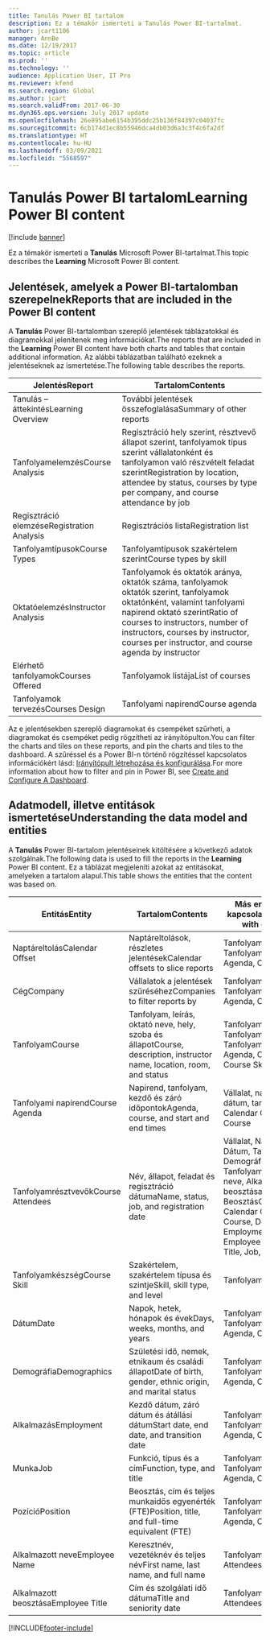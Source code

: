 ```yaml
---
title: Tanulás Power BI tartalom
description: Ez a témakör ismerteti a Tanulás Power BI-tartalmat.
author: jcart1106
manager: AnnBe
ms.date: 12/19/2017
ms.topic: article
ms.prod: ''
ms.technology: ''
audience: Application User, IT Pro
ms.reviewer: kfend
ms.search.region: Global
ms.author: jcart
ms.search.validFrom: 2017-06-30
ms.dyn365.ops.version: July 2017 update
ms.openlocfilehash: 26e895abe6154b395ddc25b136f84397c04037fc
ms.sourcegitcommit: 6cb174d1ec8b55946dca4db03d6a3c3f4c6fa2df
ms.translationtype: HT
ms.contentlocale: hu-HU
ms.lasthandoff: 03/09/2021
ms.locfileid: "5568597"
---
```

# <a name="learning-power-bi-content"></a><span data-ttu-id="5404e-103">Tanulás Power BI tartalom</span><span class="sxs-lookup"><span data-stu-id="5404e-103">Learning Power BI content</span></span>

[!include [banner](../includes/banner.md)]

<span data-ttu-id="5404e-104">Ez a témakör ismerteti a **Tanulás** Microsoft Power BI-tartalmat.</span><span class="sxs-lookup"><span data-stu-id="5404e-104">This topic describes the **Learning** Microsoft Power BI content.</span></span>

## <a name="reports-that-are-included-in-the-power-bi-content"></a><span data-ttu-id="5404e-105">Jelentések, amelyek a Power BI-tartalomban szerepelnek</span><span class="sxs-lookup"><span data-stu-id="5404e-105">Reports that are included in the Power BI content</span></span>

<span data-ttu-id="5404e-106">A **Tanulás** Power BI-tartalomban szereplő jelentések táblázatokkal és diagramokkal jelenítenek meg információkat.</span><span class="sxs-lookup"><span data-stu-id="5404e-106">The reports that are included in the **Learning** Power BI content have both charts and tables that contain additional information.</span></span> <span data-ttu-id="5404e-107">Az alábbi táblázatban található ezeknek a jelentéseknek az ismertetése.</span><span class="sxs-lookup"><span data-stu-id="5404e-107">The following table describes the reports.</span></span>

| <span data-ttu-id="5404e-108">Jelentés</span><span class="sxs-lookup"><span data-stu-id="5404e-108">Report</span></span>                | <span data-ttu-id="5404e-109">Tartalom</span><span class="sxs-lookup"><span data-stu-id="5404e-109">Contents</span></span> |
|-----------------------|----------|
| <span data-ttu-id="5404e-110">Tanulás – áttekintés</span><span class="sxs-lookup"><span data-stu-id="5404e-110">Learning Overview</span></span>     | <span data-ttu-id="5404e-111">További jelentések összefoglalása</span><span class="sxs-lookup"><span data-stu-id="5404e-111">Summary of other reports</span></span> |
| <span data-ttu-id="5404e-112">Tanfolyamelemzés</span><span class="sxs-lookup"><span data-stu-id="5404e-112">Course Analysis</span></span>       | <span data-ttu-id="5404e-113">Regisztráció hely szerint, résztvevő állapot szerint, tanfolyamok típus szerint vállalatonként és tanfolyamon való részvételt feladat szerint</span><span class="sxs-lookup"><span data-stu-id="5404e-113">Registration by location, attendee by status, courses by type per company, and course attendance by job</span></span> |
| <span data-ttu-id="5404e-114">Regisztráció elemzése</span><span class="sxs-lookup"><span data-stu-id="5404e-114">Registration Analysis</span></span> | <span data-ttu-id="5404e-115">Regisztrációs lista</span><span class="sxs-lookup"><span data-stu-id="5404e-115">Registration list</span></span> |
| <span data-ttu-id="5404e-116">Tanfolyamtípusok</span><span class="sxs-lookup"><span data-stu-id="5404e-116">Course Types</span></span>          | <span data-ttu-id="5404e-117">Tanfolyamtípusok szakértelem szerint</span><span class="sxs-lookup"><span data-stu-id="5404e-117">Course types by skill</span></span> |
| <span data-ttu-id="5404e-118">Oktatóelemzés</span><span class="sxs-lookup"><span data-stu-id="5404e-118">Instructor Analysis</span></span>   | <span data-ttu-id="5404e-119">Tanfolyamok és oktatók aránya, oktatók száma, tanfolyamok oktatók szerint, tanfolyamok oktatónként, valamint tanfolyami napirend oktató szerint</span><span class="sxs-lookup"><span data-stu-id="5404e-119">Ratio of courses to instructors, number of instructors, courses by instructor, courses per instructor, and course agenda by instructor</span></span> |
| <span data-ttu-id="5404e-120">Elérhető tanfolyamok</span><span class="sxs-lookup"><span data-stu-id="5404e-120">Courses Offered</span></span>       | <span data-ttu-id="5404e-121">Tanfolyamok listája</span><span class="sxs-lookup"><span data-stu-id="5404e-121">List of courses</span></span> |
| <span data-ttu-id="5404e-122">Tanfolyamok tervezés</span><span class="sxs-lookup"><span data-stu-id="5404e-122">Courses Design</span></span>        | <span data-ttu-id="5404e-123">Tanfolyami napirend</span><span class="sxs-lookup"><span data-stu-id="5404e-123">Course agenda</span></span> |

<span data-ttu-id="5404e-124">Az e jelentésekben szereplő diagramokat és csempéket szűrheti, a diagramokat és csempéket pedig rögzítheti az irányítópulton.</span><span class="sxs-lookup"><span data-stu-id="5404e-124">You can filter the charts and tiles on these reports, and pin the charts and tiles to the dashboard.</span></span> <span data-ttu-id="5404e-125">A szűréssel és a Power BI-n történő rögzítéssel kapcsolatos információkért lásd: [Irányítópult létrehozása és konfigurálása](https://powerbi.microsoft.com/guided-learning/powerbi-learning-4-2-create-configure-dashboards).</span><span class="sxs-lookup"><span data-stu-id="5404e-125">For more information about how to filter and pin in Power BI, see [Create and Configure A Dashboard](https://powerbi.microsoft.com/guided-learning/powerbi-learning-4-2-create-configure-dashboards).</span></span>

## <a name="understanding-the-data-model-and-entities"></a><span data-ttu-id="5404e-126">Adatmodell, illetve entitások ismertetése</span><span class="sxs-lookup"><span data-stu-id="5404e-126">Understanding the data model and entities</span></span>

<span data-ttu-id="5404e-127">A **Tanulás** Power BI-tartalom jelentéseinek kitöltésére a következő adatok szolgálnak.</span><span class="sxs-lookup"><span data-stu-id="5404e-127">The following data is used to fill the reports in the **Learning** Power BI content.</span></span> <span data-ttu-id="5404e-128">Ez a táblázat megjeleníti azokat az entitásokat, amelyeken a tartalom alapul.</span><span class="sxs-lookup"><span data-stu-id="5404e-128">This table shows the entities that the content was based on.</span></span>

| <span data-ttu-id="5404e-129">Entitás</span><span class="sxs-lookup"><span data-stu-id="5404e-129">Entity</span></span>           | <span data-ttu-id="5404e-130">Tartalom</span><span class="sxs-lookup"><span data-stu-id="5404e-130">Contents</span></span>                                                         | <span data-ttu-id="5404e-131">Más entitásokkal való kapcsolatok</span><span class="sxs-lookup"><span data-stu-id="5404e-131">Relationships with other entities</span></span> |
|------------------|------------------------------------------------------------------|-----------------------------------|
| <span data-ttu-id="5404e-132">Naptáreltolás</span><span class="sxs-lookup"><span data-stu-id="5404e-132">Calendar Offset</span></span>  | <span data-ttu-id="5404e-133">Naptáreltolások, részletes jelentések</span><span class="sxs-lookup"><span data-stu-id="5404e-133">Calendar offsets to slice reports</span></span>                                | <span data-ttu-id="5404e-134">Tanfolyami napirend, Tanfolyamrésztvevők</span><span class="sxs-lookup"><span data-stu-id="5404e-134">Course Agenda, Course Attendees</span></span> |
| <span data-ttu-id="5404e-135">Cég</span><span class="sxs-lookup"><span data-stu-id="5404e-135">Company</span></span>          | <span data-ttu-id="5404e-136">Vállalatok a jelentések szűréséhez</span><span class="sxs-lookup"><span data-stu-id="5404e-136">Companies to filter reports by</span></span>                                   | <span data-ttu-id="5404e-137">Tanfolyami napirend, Tanfolyamrésztvevők</span><span class="sxs-lookup"><span data-stu-id="5404e-137">Course Agenda, Course Attendees</span></span> |
| <span data-ttu-id="5404e-138">Tanfolyam</span><span class="sxs-lookup"><span data-stu-id="5404e-138">Course</span></span>           | <span data-ttu-id="5404e-139">Tanfolyam, leírás, oktató neve, hely, szoba és állapot</span><span class="sxs-lookup"><span data-stu-id="5404e-139">Course, description, instructor name, location, room, and status</span></span> | <span data-ttu-id="5404e-140">Tanfolyami napirend, Tanfolyamrésztvevők, Tanfolyamkészség</span><span class="sxs-lookup"><span data-stu-id="5404e-140">Course Agenda, Course Attendees, Course Skill</span></span> |
| <span data-ttu-id="5404e-141">Tanfolyami napirend</span><span class="sxs-lookup"><span data-stu-id="5404e-141">Course Agenda</span></span>    | <span data-ttu-id="5404e-142">Napirend, tanfolyam, kezdő és záró időpontok</span><span class="sxs-lookup"><span data-stu-id="5404e-142">Agenda, course, and start and end times</span></span>                          | <span data-ttu-id="5404e-143">Vállalat, naptáreltolás, dátum, tanfolyam</span><span class="sxs-lookup"><span data-stu-id="5404e-143">Company, Calendar Offset, Date, Course</span></span> |
| <span data-ttu-id="5404e-144">Tanfolyamrésztvevők</span><span class="sxs-lookup"><span data-stu-id="5404e-144">Course Attendees</span></span> | <span data-ttu-id="5404e-145">Név, állapot, feladat és regisztráció dátuma</span><span class="sxs-lookup"><span data-stu-id="5404e-145">Name, status, job, and registration date</span></span>                         | <span data-ttu-id="5404e-146">Vállalat, Naptáreltolás, Dátum, Tanfolyam, Demográfia, Alkalmazás, Tanfolyam, Alkalmazott neve, Alkalmazott beosztása, Feladat, Beosztás</span><span class="sxs-lookup"><span data-stu-id="5404e-146">Company, Calendar Offset, Date, Course, Demographics, Employment, Course, Employee Name, Employee Title, Job, Position</span></span> |
| <span data-ttu-id="5404e-147">Tanfolyamkészség</span><span class="sxs-lookup"><span data-stu-id="5404e-147">Course Skill</span></span>     | <span data-ttu-id="5404e-148">Szakértelem, szakértelem típusa és szintje</span><span class="sxs-lookup"><span data-stu-id="5404e-148">Skill, skill type, and level</span></span>                                     | <span data-ttu-id="5404e-149">Tanfolyam</span><span class="sxs-lookup"><span data-stu-id="5404e-149">Course</span></span> |
| <span data-ttu-id="5404e-150">Dátum</span><span class="sxs-lookup"><span data-stu-id="5404e-150">Date</span></span>             | <span data-ttu-id="5404e-151">Napok, hetek, hónapok és évek</span><span class="sxs-lookup"><span data-stu-id="5404e-151">Days, weeks, months, and years</span></span>                                   | <span data-ttu-id="5404e-152">Tanfolyami napirend, Tanfolyamrésztvevők</span><span class="sxs-lookup"><span data-stu-id="5404e-152">Course Agenda, Course Attendees</span></span> |
| <span data-ttu-id="5404e-153">Demográfia</span><span class="sxs-lookup"><span data-stu-id="5404e-153">Demographics</span></span>     | <span data-ttu-id="5404e-154">Születési idő, nemek, etnikaum és családi állapot</span><span class="sxs-lookup"><span data-stu-id="5404e-154">Date of birth, gender, ethnic origin, and marital status</span></span>         | <span data-ttu-id="5404e-155">Tanfolyami napirend, Tanfolyamrésztvevők</span><span class="sxs-lookup"><span data-stu-id="5404e-155">Course Agenda, Course Attendees</span></span> |
| <span data-ttu-id="5404e-156">Alkalmazás</span><span class="sxs-lookup"><span data-stu-id="5404e-156">Employment</span></span>       | <span data-ttu-id="5404e-157">Kezdő dátum, záró dátum és átállási dátum</span><span class="sxs-lookup"><span data-stu-id="5404e-157">Start date, end date, and transition date</span></span>                        | <span data-ttu-id="5404e-158">Tanfolyami napirend, Tanfolyamrésztvevők</span><span class="sxs-lookup"><span data-stu-id="5404e-158">Course Agenda, Course Attendees</span></span> |
| <span data-ttu-id="5404e-159">Munka</span><span class="sxs-lookup"><span data-stu-id="5404e-159">Job</span></span>              | <span data-ttu-id="5404e-160">Funkció, típus és a cím</span><span class="sxs-lookup"><span data-stu-id="5404e-160">Function, type, and title</span></span>                                        | <span data-ttu-id="5404e-161">Tanfolyami napirend, Tanfolyamrésztvevők</span><span class="sxs-lookup"><span data-stu-id="5404e-161">Course Agenda, Course Attendees</span></span> |
| <span data-ttu-id="5404e-162">Pozíció</span><span class="sxs-lookup"><span data-stu-id="5404e-162">Position</span></span>         | <span data-ttu-id="5404e-163">Beosztás, cím és teljes munkaidős egyenérték (FTE)</span><span class="sxs-lookup"><span data-stu-id="5404e-163">Position, title, and full-time equivalent (FTE)</span></span>                  | <span data-ttu-id="5404e-164">Tanfolyami napirend, Tanfolyamrésztvevők</span><span class="sxs-lookup"><span data-stu-id="5404e-164">Course Agenda, Course Attendees</span></span> |
| <span data-ttu-id="5404e-165">Alkalmazott neve</span><span class="sxs-lookup"><span data-stu-id="5404e-165">Employee Name</span></span>    | <span data-ttu-id="5404e-166">Keresztnév, vezetéknév és teljes név</span><span class="sxs-lookup"><span data-stu-id="5404e-166">First name, last name, and full name</span></span>                             | <span data-ttu-id="5404e-167">Tanfolyamrésztvevők</span><span class="sxs-lookup"><span data-stu-id="5404e-167">Course Attendees</span></span> |
| <span data-ttu-id="5404e-168">Alkalmazott beosztása</span><span class="sxs-lookup"><span data-stu-id="5404e-168">Employee Title</span></span>   | <span data-ttu-id="5404e-169">Cím és szolgálati idő dátuma</span><span class="sxs-lookup"><span data-stu-id="5404e-169">Title and seniority date</span></span>                                         | <span data-ttu-id="5404e-170">Tanfolyamrésztvevők</span><span class="sxs-lookup"><span data-stu-id="5404e-170">Course Attendees</span></span> |


[!INCLUDE[footer-include](../../../includes/footer-banner.md)]